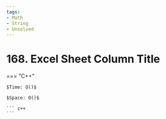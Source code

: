 ```yaml
---
tags:
- Math
- String
- Unsolved
---
```



# 168. Excel Sheet Column Title

=== "C++"

    $Time: O()$

    $Space: O()$

    ``` c++
    ```